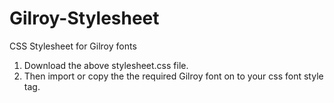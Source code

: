 # Gilroy-Stylesheet
CSS Stylesheet for Gilroy fonts

1. Download the above stylesheet.css file.
2. Then import or copy the the required Gilroy font on to your css font style tag.

